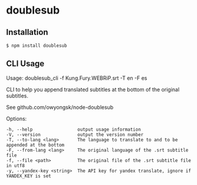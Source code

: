 # doublesub

## Installation

    $ npm install doublesub

## CLI Usage

  Usage: doublesub_cli -f Kung.Fury.WEBRiP.srt -T en -F es

  CLI to help you append translated subtitles at the bottom of the original subtitles.

  See github.com/owyongsk/node-doublesub

  Options:

    -h, --help                 output usage information
    -V, --version              output the version number
    -T, --to-lang <lang>       The language to translate to and to be appended at the bottom
    -F, --from-lang <lang>     The original language of the .srt subtitle file
    -f, --file <path>          The original file of the .srt subtitle file in utf8
    -y, --yandex-key <string>  The API key for yandex translate, ignore if YANDEX_KEY is set
